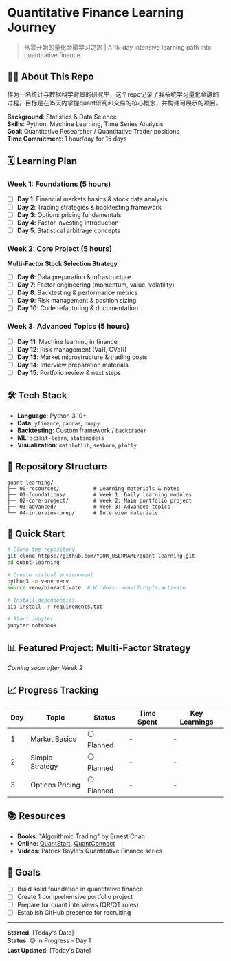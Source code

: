# Quantitative Finance Learning Journey

> 从零开始的量化金融学习之旅 | A 15-day intensive learning path into quantitative finance

## 👨‍🎓 About This Repo

作为一名统计与数据科学背景的研究生，这个repo记录了我系统学习量化金融的过程。目标是在15天内掌握quant研究和交易的核心概念，并构建可展示的项目。

**Background**: Statistics & Data Science  
**Skills**: Python, Machine Learning, Time Series Analysis  
**Goal**: Quantitative Researcher / Quantitative Trader positions  
**Time Commitment**: 1 hour/day for 15 days

## 🗓️ Learning Plan

### Week 1: Foundations (5 hours)
- [ ] **Day 1**: Financial markets basics & stock data analysis
- [ ] **Day 2**: Trading strategies & backtesting framework  
- [ ] **Day 3**: Options pricing fundamentals
- [ ] **Day 4**: Factor investing introduction
- [ ] **Day 5**: Statistical arbitrage concepts

### Week 2: Core Project (5 hours)
**Multi-Factor Stock Selection Strategy**
- [ ] **Day 6**: Data preparation & infrastructure
- [ ] **Day 7**: Factor engineering (momentum, value, volatility)
- [ ] **Day 8**: Backtesting & performance metrics
- [ ] **Day 9**: Risk management & position sizing
- [ ] **Day 10**: Code refactoring & documentation

### Week 3: Advanced Topics (5 hours)
- [ ] **Day 11**: Machine learning in finance
- [ ] **Day 12**: Risk management (VaR, CVaR)
- [ ] **Day 13**: Market microstructure & trading costs
- [ ] **Day 14**: Interview preparation materials
- [ ] **Day 15**: Portfolio review & next steps

## 🛠️ Tech Stack

- **Language**: Python 3.10+
- **Data**: `yfinance`, `pandas`, `numpy`
- **Backtesting**: Custom framework / `backtrader`
- **ML**: `scikit-learn`, `statsmodels`
- **Visualization**: `matplotlib`, `seaborn`, `plotly`

## 📂 Repository Structure
```
quant-learning/
├── 00-resources/           # Learning materials & notes
├── 01-foundations/         # Week 1: Daily learning modules
├── 02-core-project/        # Week 2: Main portfolio project
├── 03-advanced/            # Week 3: Advanced topics
└── 04-interview-prep/      # Interview materials
```

## 🚀 Quick Start
```bash
# Clone the repository
git clone https://github.com/YOUR_USERNAME/quant-learning.git
cd quant-learning

# Create virtual environment
python3 -m venv venv
source venv/bin/activate  # Windows: venv\Scripts\activate

# Install dependencies
pip install -r requirements.txt

# Start Jupyter
jupyter notebook
```

## 📊 Featured Project: Multi-Factor Strategy

*Coming soon after Week 2*

## 📈 Progress Tracking

| Day | Topic | Status | Time Spent | Key Learnings |
|-----|-------|--------|------------|---------------|
| 1 | Market Basics | ⚪ Planned | - | - |
| 2 | Simple Strategy | ⚪ Planned | - | - |
| 3 | Options Pricing | ⚪ Planned | - | - |

## 📚 Resources

- **Books**: "Algorithmic Trading" by Ernest Chan
- **Online**: [QuantStart](https://www.quantstart.com), [QuantConnect](https://www.quantconnect.com)
- **Videos**: Patrick Boyle's Quantitative Finance series

## 🎯 Goals

- [ ] Build solid foundation in quantitative finance
- [ ] Create 1 comprehensive portfolio project
- [ ] Prepare for quant interviews (QR/QT roles)
- [ ] Establish GitHub presence for recruiting

---

**Started**: [Today's Date]  
**Status**: 🟡 In Progress - Day 1  
**Last Updated**: [Today's Date]

